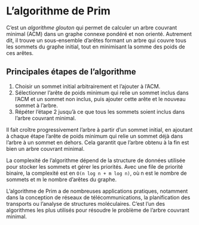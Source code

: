 # **L’algorithme de Prim**
C’est un _algorithme glouton_ qui permet de calculer un arbre couvrant minimal (ACM) dans un graphe connexe pondéré et non orienté. Autrement dit, il trouve un sous-ensemble d’arêtes formant un arbre qui couvre tous les sommets du graphe initial, tout en minimisant la somme des poids de ces arêtes.

## **Principales étapes de l’algorithme**
1. Choisir un sommet initial arbitrairement et l’ajouter à l’ACM.
1. Sélectionner l’arête de poids minimum qui relie un sommet inclus dans l’ACM et un sommet non inclus, puis ajouter cette arête et le nouveau sommet à l’arbre.
1. Répéter l’étape 2 jusqu’à ce que tous les sommets soient inclus dans l’arbre couvrant minimal.

Il fait croître progressivement l’arbre à partir d’un sommet initial, en ajoutant à chaque étape l’arête de poids minimum qui relie un sommet déjà dans l’arbre à un sommet en dehors. Cela garantit que l’arbre obtenu à la fin est bien un arbre couvrant minimal.

La complexité de l’algorithme dépend de la structure de données utilisée pour stocker les sommets et gérer les priorités. Avec une file de priorité binaire, la complexité est en `O(n log n + m log n)`, où n est le nombre de sommets et m le nombre d’arêtes du graphe.

L’algorithme de Prim a de nombreuses applications pratiques, notamment dans la conception de réseaux de télécommunications, la planification des transports ou l’analyse de structures moléculaires. C’est l’un des algorithmes les plus utilisés pour résoudre le problème de l’arbre couvrant minimal.